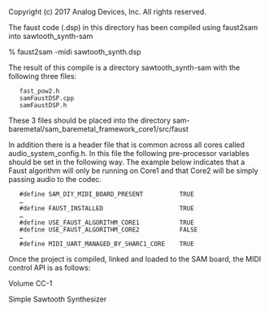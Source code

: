 Copyright (c) 2017 Analog Devices, Inc.  All rights reserved.

The faust code (.dsp) in this directory has been compiled using faust2sam into sawtooth_synth-sam

% faust2sam -midi sawtooth_synth.dsp

The result of this compile is a directory sawtooth_synth-sam with the following three files:

       fast_pow2.h
       samFaustDSP.cpp
       samFaustDSP.h

These 3 files should be placed into the directory sam-baremetal/sam_baremetal_framework_core1/src/faust

In addition there is a header file that is common across all cores called audio_system_config.h.   In this file the following pre-processor variables should be set in the following way.   The example below indicates that a Faust algorithm will only be running on Core1 and that Core2 will be simply passing audio to the codec. 

       #define SAM_DIY_MIDI_BOARD_PRESENT          TRUE
       …
       #define FAUST_INSTALLED                     TRUE
       …
       #define USE_FAUST_ALGORITHM_CORE1           TRUE
       #define USE_FAUST_ALGORITHM_CORE2           FALSE
       …
       #define MIDI_UART_MANAGED_BY_SHARC1_CORE    TRUE

Once the project is compiled, linked and loaded to the SAM board, the MIDI control API is as follows:


Volume CC-1

Simple Sawtooth Synthesizer 
